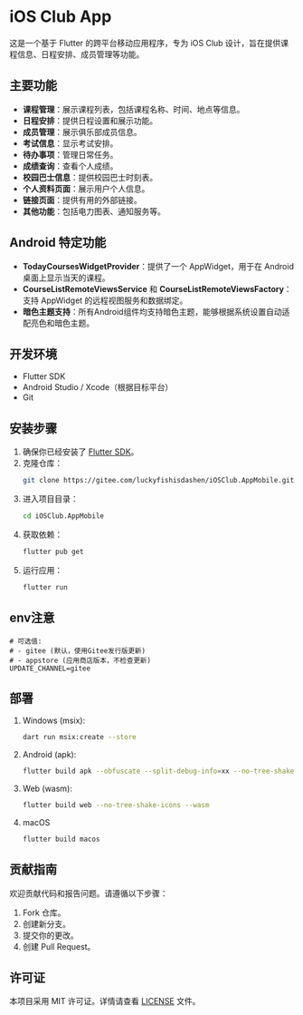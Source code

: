 # iOS Club App

这是一个基于 Flutter 的跨平台移动应用程序，专为 iOS Club 设计，旨在提供课程信息、日程安排、成员管理等功能。

## 主要功能

- **课程管理**：展示课程列表，包括课程名称、时间、地点等信息。
- **日程安排**：提供日程设置和展示功能。
- **成员管理**：展示俱乐部成员信息。
- **考试信息**：显示考试安排。
- **待办事项**：管理日常任务。
- **成绩查询**：查看个人成绩。
- **校园巴士信息**：提供校园巴士时刻表。
- **个人资料页面**：展示用户个人信息。
- **链接页面**：提供有用的外部链接。
- **其他功能**：包括电力图表、通知服务等。

## Android 特定功能

- **TodayCoursesWidgetProvider**：提供了一个 AppWidget，用于在 Android 桌面上显示当天的课程。
- **CourseListRemoteViewsService** 和 **CourseListRemoteViewsFactory**：支持 AppWidget 的远程视图服务和数据绑定。
- **暗色主题支持**：所有Android组件均支持暗色主题，能够根据系统设置自动适配亮色和暗色主题。

## 开发环境

- Flutter SDK
- Android Studio / Xcode（根据目标平台）
- Git

## 安装步骤

1. 确保你已经安装了 [Flutter SDK](https://flutter.dev/docs/get-started/install)。
2. 克隆仓库：
   ```bash
   git clone https://gitee.com/luckyfishisdashen/iOSClub.AppMobile.git
   ```
3. 进入项目目录：
   ```bash
   cd iOSClub.AppMobile
   ```
4. 获取依赖：
   ```bash
   flutter pub get
   ```
5. 运行应用：
   ```bash
   flutter run
   ```

## env注意

```env
# 可选值: 
# - gitee (默认，使用Gitee发行版更新)
# - appstore (应用商店版本，不检查更新)
UPDATE_CHANNEL=gitee
```

## 部署

1. Windows (msix):

   ```bash
   dart run msix:create --store
   ```

2. Android (apk):
   ```bash
   flutter build apk --obfuscate --split-debug-info=xx --no-tree-shake-icons --target-platform android-arm64 --split-per-abi
   ```

3. Web (wasm):

   ```bash
   flutter build web --no-tree-shake-icons --wasm
   ```

4. macOS

   ```bash
   flutter build macos
   ```

## 贡献指南

欢迎贡献代码和报告问题。请遵循以下步骤：

1. Fork 仓库。
2. 创建新分支。
3. 提交你的更改。
4. 创建 Pull Request。

## 许可证

本项目采用 MIT 许可证。详情请查看 [LICENSE](LICENSE) 文件。